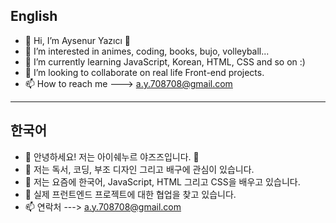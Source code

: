 English
-----------------------------------------------
- 👋 Hi, I’m Aysenur Yazıcı 👋
- 👀 I’m interested in animes, coding, books, bujo, volleyball...
- 🌱 I’m currently learning JavaScript, Korean, HTML, CSS and so on :) 
- 💞️ I’m looking to collaborate on real life Front-end projects.
- 📫 How to reach me ---> a.y.708708@gmail.com
-----------------------------------------------
한국어
-----------------------------------------------
- 👋 안녕하세요! 저는 아이쉐누르 야즈즈입니다. 👋
- 👀 저는 독서, 코딩, 부조 디자인 그리고 배구에 관심이 있습니다.
- 🌱 저는 요즘에 한국어, JavaScript, HTML 그리고 CSS을 배우고 있습니다.
- 💞️ 실제 프런트엔드 프로젝트에 대한 협업을 찾고 있습니다.
- 📫 연락처 ---> a.y.708708@gmail.com
<!---
aysenuryazicii/aysenuryazicii is a ✨ special ✨ repository because its `README.md` (this file) appears on your GitHub profile.
You can click the Preview link to take a look at your changes.
--->
